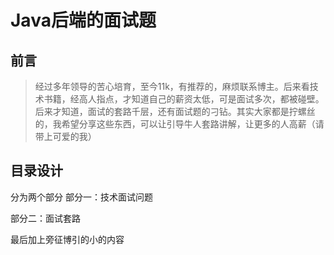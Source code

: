 # Java后端的面试题
## 前言
>经过多年领导的苦心培育，至今11k，有推荐的，麻烦联系博主。后来看技术书籍，经高人指点，才知道自己的薪资太低，可是面试多次，都被碰壁。后来才知道，面试的套路千层，还有面试题的刁钻。其实大家都是拧螺丝的，我希望分享这些东西，可以让引导牛人套路讲解，让更多的人高薪（请带上可爱的我）

## 目录设计
分为两个部分
部分一：技术面试问题

部分二：面试套路

最后加上旁征博引的小的内容


